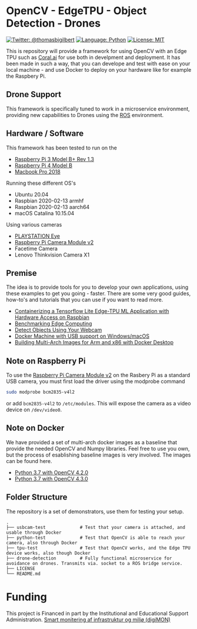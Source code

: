 # OpenCV - EdgeTPU - Object Detection - Drones

[![Twitter: @thomasbjgilbert](https://img.shields.io/badge/contact-@thomasbjgilbert-blue.svg?style=flat)](https://twitter.com/thomasbjgilbert)
[![Language: Python](https://img.shields.io/badge/lang-Python-yellow.svg?style=flat)](https://www.python.org/downloads/release/python-370/)
[![License: MIT](https://img.shields.io/badge/license-MIT-lightgrey.svg?style=flat)](http://opensource.org/licenses/MIT)

This is repository will provide a framework for using OpenCV with an Edge TPU such as [Coral.ai](https://coral.ai/products/accelerator) for use both in develpment and deployment. It has been made in such a way, that you can develope and test with ease on your local machine - and use Docker to deploy on your hardware like for example the Raspbery Pi.

## Drone Support
 This framework is specifically tuned to work in a microservice environment, providing new capabilities to Drones using the [ROS](https://robots.ros.org) environment. 

## Hardware / Software
This framework has been tested to run on the
* [Raspberry Pi 3 Model B+ Rev 1.3](https://www.raspberrypi.org/products/raspberry-pi-3-model-a-plus/)
* [Raspberry Pi 4 Model B](https://www.raspberrypi.org/products/raspberry-pi-4-model-b/)
* [Macbook Pro 2018](https://www.apple.com/macbook-pro/)

Running these different OS's
* Ubuntu 20.04
* Raspbian 2020-02-13 armhf
* Raspbian 2020-02-13 aarch64
* macOS Catalina 10.15.04

Using various cameras
* [PLAYSTATION Eye](https://en.wikipedia.org/wiki/PlayStation_Eye)
* [Raspberry Pi Camera Module v2](https://www.raspberrypi.org/products/camera-module-v2/)
* Facetime Camera
* Lenovo Thinkvision Camera X1

## Premise
The idea is to provide tools for you to develop your own applications, using these examples to get you going - faster. There are some very good guides, how-to's and tutorials that you can use if you want to read more.
* [Containerizing a Tensorflow Lite Edge-TPU ML Application with Hardware Access on Raspbian](https://cxlabs.sap.com/2019/10/07/containerizing-a-tensorflow-lite-edge-tpu-ml-application-with-hardware-access-on-raspbian/)
* [Benchmarking Edge Computing](https://medium.com/@aallan/benchmarking-edge-computing-ce3f13942245)
* [Detect Objects Using Your Webcam](https://tensorflow-object-detection-api-tutorial.readthedocs.io/en/latest/camera.html)
* [Docker Machine with USB support on Windows/macOS](http://gw.tnode.com/docker/docker-machine-with-usb-support-on-windows-macos/)
* [Building Multi-Arch Images for Arm and x86 with Docker Desktop](https://www.docker.com/blog/multi-arch-images/)

## Note on Raspberry Pi
To use the [Raspberry Pi Camera Module v2](https://www.raspberrypi.org/products/camera-module-v2/) on the Rasbery Pi as a standard USB camera, you must first load the driver using the modprobe command
```bash
sudo modprobe bcm2835-v4l2
```
or add `bcm2835-v4l2` to `/etc/modules`. This will expose the camera as a video device on `/dev/video0`.

## Note on Docker
We have provided a set of multi-arch docker images as a baseline that provide the needed OpenCV and Numpy libraries. Feel free to use you own, but the process of esablishing baseline images is very involved. The images can be found here.
* [Python 3.7 with OpenCV 4.2.0](www.dummy.com)
* [Python 3.7 with OpenCV 4.3.0](www.dummy.com)

## Folder Structure
The repository is a set of demonstrators, use them for testing your setup.

    .
    ├── usbcam-test             # Test that your camera is attached, and usable through Docker
    ├── python-test             # Test that OpenCV is able to reach your camera, also through Docker
    ├── tpu-test                # Test that OpenCV works, and the Edge TPU device works, also though Docker
    ├── drone-detection         # Fully functional microservice for avoidance on drones. Transmits via. socket to a ROS bridge service.
    ├── LICENSE
    └── README.md

# Funding
This project is Financed in part by the Institutional and Educational Support Administration.
[Smart monitering af infrastruktur og miljø (digiMON)](https://bedreinnovation.dk/smart-monitering-af-infrastruktur-og-miljø-digimon)